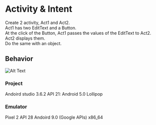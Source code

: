 # Activity & Intent
Create 2 activity, Act1 and Act2.  
Act1 has two EditText and a Button.  
At the click of the Button, Act1 passes the values of the EditText to Act2.
Act2 displays them.  
Do the same with an object.


## Behavior
![Alt Text](https://media.giphy.com/media/QUXzrgbVhuvoSKxkHd/giphy.gif)

### Project
Andoird studio 3.6.2
API 21: Android 5.0 Lollipop 

### Emulator
Pixel 2 API 28 Andoird 9.0 (Google APIs) x86_64
